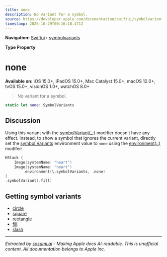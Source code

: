 ```yaml
---
title: none
description: No variant for a symbol.
source: https://developer.apple.com/documentation/swiftui/symbolvariants/none
timestamp: 2025-10-29T00:10:18.471Z
---
```


**Navigation:** [Swiftui](/documentation/swiftui) › [symbolvariants](/documentation/swiftui/symbolvariants)

**Type Property**

# none

**Available on:** iOS 15.0+, iPadOS 15.0+, Mac Catalyst 15.0+, macOS 12.0+, tvOS 15.0+, visionOS 1.0+, watchOS 8.0+

> No variant for a symbol.

```swift
static let none: SymbolVariants
```

## Discussion

Using this variant with the [symbolVariant(_:)](/documentation/swiftui/view/symbolvariant(_:)) modifier doesn’t have any effect. Instead, to show a symbol that ignores the current variant, directly set the [symbol Variants](/documentation/swiftui/environmentvalues/symbolvariants) environment value to `none` using the [environment(_:_:)](/documentation/swiftui/view/environment(_:_:)) modifer:

```swift
HStack {
    Image(systemName: "heart")
    Image(systemName: "heart")
        .environment(\.symbolVariants, .none)
}
.symbolVariant(.fill)
```



## Getting symbol variants

- [circle](/documentation/swiftui/symbolvariants/circle-swift.type.property)
- [square](/documentation/swiftui/symbolvariants/square-swift.type.property)
- [rectangle](/documentation/swiftui/symbolvariants/rectangle-swift.type.property)
- [fill](/documentation/swiftui/symbolvariants/fill-swift.type.property)
- [slash](/documentation/swiftui/symbolvariants/slash-swift.type.property)

---

*Extracted by [sosumi.ai](https://sosumi.ai) - Making Apple docs AI-readable.*
*This is unofficial content. All documentation belongs to Apple Inc.*
